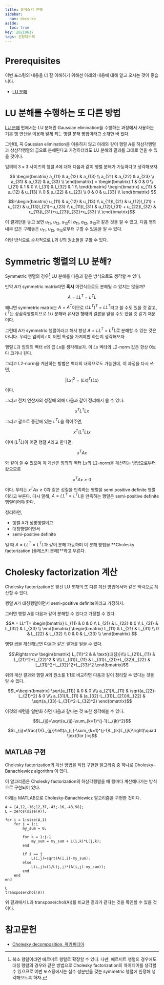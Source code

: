 ```yaml
---
title: 숄레스키 분해
sidebar:
  nav: docs-ko
aside:
  toc: true
key: 20210617
tags: 선형대수학
---
```


# Prerequisites

이번 포스팅의 내용을 더 잘 이해하기 위해선 아래의 내용에 대해 알고 오시는 것이 좋습니다.

* [LU 분해](https://angeloyeo.github.io/2021/06/16/LU_decomposition.html)

# LU 분해를 수행하는 또 다른 방법

[LU 분해](https://angeloyeo.github.io/2021/06/16/LU_decomposition.html) 편에서는 LU 분해란 Gaussian elimination을 수행하는 과정에서 사용하는 기본 행 연산을 이용해 얻게 되는 행렬 분해 방법이라고 소개한 바 있다.

그런데, 꼭 Gaussian elimination을 이용하지 않고 아래와 같이 행렬 $A$를 하삼각행렬과 상삼각행렬의 곱으로 분해된다고 가정하더라도 LU 분해의 결과를 그대로 얻을 수 있을 것이다.

임의의 $3\times 3$ 사이즈의 행렬 $A$에 대해 다음과 같이 행렬 분해가 가능하다고 생각해보자.

$$
    \begin{bmatrix}
        a_{11} & a_{12} & a_{13} \\
        a_{21} & a_{22} & a_{23} \\
        a_{31} & a_{32} & a_{33} \\
    \end{bmatrix} = 
    \begin{bmatrix}
        1      & 0      & 0 \\
        l_{21} & 1      & 0 \\
        l_{31} & l_{32} & 1 \\
    \end{bmatrix}
    \begin{bmatrix}
        u_{11} & u_{12} & u_{13} \\
        0      & u_{22} & u_{23} \\
        0      & 0      & u_{33} \\
    \end{bmatrix}
$$

$$=\begin{bmatrix}
    u_{11}          & u_{12}                      & u_{13} \\
    u_{11}l_{21}    & u_{12}l_{21} + u_{22}       & u_{13}l_{21}+u_{23} \\
    u_{11}l_{31}    & u_{12}l_{31} + u_{22}l_{32} & u_{13}l_{31}+u_{23}l_{32}+u_{33} \\
\end{bmatrix}$$

이 결과만을 놓고 보면 $u_{11}$, $u_{12}$, $u_{13}$이 $a_{11}$, $a_{12}$, $a_{13}$과 같은 것을 알 수 있고, 다음 행의 내부 값은 구해놓은 $u_{11}$, $u_{12}$, $u_{13}$로부터 구할 수 있음을 알 수 있다. 

이런 방식으로 순차적으로 $L$과 $U$의 원소들을 구할 수 있다.

# Symmetric 행렬의 LU 분해?

Symmetric 행렬의 경우[^1] LU 분해를 다음과 같은 방식으로도 생각할 수 있다.

[^1]: 복소 행렬이라면 에르미트 행렬로 확장할 수 있다. 다만, 에르미트 행렬의 경우에도 대칭 행렬의 경우와 같은 방법으로 Cholesky factorization의 아이디어를 생각할 수 있으므로 이번 포스팅에서는 실수 성분만을 갖는 symmetric 행렬에 한정해 생각해보도록 하자.

만약 $A$가 symmetric matrix라면 **혹시** 이런식으로도 분해될 수 있지는 않을까?

$$A=LL^T=L^TL$$

왜냐면 symmetric matrix는 $A=A^T$이므로 $(LL^T)^T = LL^T$라고 쓸 수도 있을 것 같고, $L^T$는 상삼각행렬이므로 $LU$ 분해와 유사한 형태의 결론을 얻을 수도 있을 것 같기 때문이다.

[//]:# (Positive Definite 조건이 필요한 이유?)

그런데 $A$가 symmetric 행렬이라고 해서 항상 $A=LL^T=L^TL$로 분해할 수 있는 것은 아니다. 우리는 임의의 $L$이 어떤 특성을 가져야만 하는지 생각해보자.

행렬 $L$과 임의의 벡터 $x$의 곱 $Lx$를 생각해보자. 이 $Lx$ 벡터의 L2-norm 값은 항상 0보다 크거나 같다. 

그리고 L2-norm을 계산하는 방법은 벡터의 내적으로도 가능한데, 이 과정을 다시 쓰면,

$$|Lx|^2 = (Lx)^T(Lx)$$

이다.

그리고 전치 연산자의 성질에 의해 다음과 같이 정리해서 쓸 수 있다.

$$x^TL^TLx$$

그리고 괄호로 중간에 있는 $L^TL$을 묶어주면,

$$x^T(L^TL)x$$

이며 $(L^TL)$이 어떤 행렬 $A$라고 한다면,

$$x^TAx$$

와 같이 쓸 수 있으며 이 계산은 임의의 벡터 $Lx$의 L2-norm을 계산하는 방법으로부터 왔으므로

$$x^TAx\geq 0$$

이다. 우리는 $x^TAx\geq 0$과 같은 성질을 만족하는 행렬을 semi positive definite 행렬이라고 부른다. 다시 말해, $A=LL^T=L^TL$을 만족하는 행렬은 semi-positive definite 행렬이어야 한다.

정리하면,

* 행렬 A가 정방행렬이고
* 대칭행렬이면서
* semi-positive definite

일 때 $A=LL^T=L^TL$과 같이 분해 가능하며 이 분해 방법을 **Cholesky factorization (숄레스키 분해)**라고 부른다.

# Cholesky factorization 계산

Cholesky factorization은 앞선 LU 분해의 또 다른 계산 방법에서와 같은 맥락으로 계산할 수 있다.

행렬 $A$가 대칭행렬이면서 semi-positive definite이라고 가정하자.

그러면 행렬 $A$를 다음과 같이 분해할 수 있다고 가정할 수 있다.

$$A = LL^T= 
    \begin{bmatrix}
        L_{11} & 0      & 0 \\
        L_{21} & L_{22} & 0 \\
        L_{31} & L_{32} & L_{33} \\
    \end{bmatrix}
    \begin{bmatrix}
        L_{11} & L_{21} & L_{31} \\
        0      & L_{22} & L_{32} \\
        0      & 0      & L_{33} \\
    \end{bmatrix}
$$

행렬 곱을 계산해보면 다음과 같은 결과를 얻을 수 있다.

$$\Rightarrow \begin{bmatrix}
    L_{11}^2     &                           & \text{(대칭)}\\\\
    L_{21}L_{11} & L_{21}^2+L_{22}^2         &             \\\\
    L_{31}L_{11} & L_{31}L_{21}+L_{32}L_{22} & L_{31}^2+L_{32}^2+L_{33}^2
\end{bmatrix}$$

위의 계산 결과와 행렬 $A$의 원소를 1:1로 비교하면 다음과 같이 정리할 수 있다는 것을 알 수 있다.

$$L=\begin{bmatrix}
    \sqrt{a_{11}}    &    0 & 0 \\\\
    a_{21}/L_{11}    &    \sqrt{a_{22}-L_{21}^2}  & 0 \\\\
    a_{31}/L_{11}    &    (a_{32}-L_{31}L_{21})/L_{22} & \sqrt{a_{33}-L_{31}^2-L_{32}^2}
\end{bmatrix}$$

이것의 패턴을 일반화 하면 다음과 같다는 것 또한 생각해볼 수 있다.

$$L_{jj}=\sqrt{a_{jj}-\sum_{k=1}^{j-1}L_{jk}^2}$$

$$L_{ij}=\frac{1}{L_{jj}}\left(a_{ij}-\sum_{k=1}^{j-1}L_{ik}L_{jk}\right)\quad \text{for }i>j$$

## MATLAB 구현

Cholesky factorization의 계산 방법을 직접 구현한 알고리즘 중 하나로  Cholesky–Banachiewicz algorithm 이 있다.

이 알고리즘은 Cholesky factorization의 하삼각행렬을 매 행마다 계산해나가는 방식으로 구현되어 있다.

아래는 MATLAB으로 Cholesky-Banachiewicz 알고리즘을 구현한 것이다.

```{MATLAB}
A = [4,12,-16;12,37,-43;-16,-43,98];
L = zeros(size(A));

for i = 1:size(A,1)
    for j = 1:i
        my_sum = 0;
        
        for k = 1:j-1
            my_sum = my_sum + L(i,k)*L(j,k);
        end
        
        if i == j
            L(i,j)=sqrt(A(i,i)-my_sum);
        else
            L(i,j)=(1/L(j,j)*(A(i,j)-my_sum));
        end
    end
end

L
transpose(chol(A))
```

위 결과에서 L과 transpose(chol(A))를 비교한 결과가 같다는 것을 확인할 수 있을 것이다.

# 참고문헌

* [Cholesky decomposition, 위키피디아](https://en.wikipedia.org/wiki/Cholesky_decomposition)
